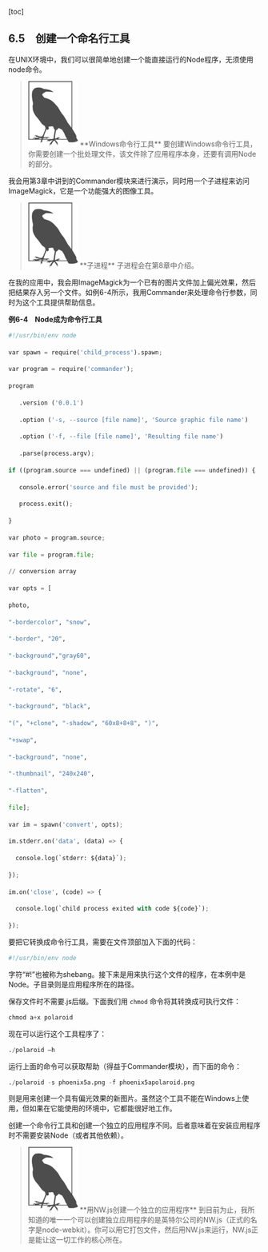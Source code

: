 [toc]

## 6.5　创建一个命名行工具

在UNIX环境中，我们可以很简单地创建一个能直接运行的Node程序，无须使用node命令。

> <img class="my_markdown" src="./images/73.png" style="width:99px;  height: 131px; " width="10%"/>
> **Windows命令行工具**
> 要创建Windows命令行工具，你需要创建一个批处理文件，该文件除了应用程序本身，还要有调用Node的部分。

我会用第3章中讲到的Commander模块来进行演示，同时用一个子进程来访问ImageMagick，它是一个功能强大的图像工具。

> <img class="my_markdown" src="./images/74.png" style="width:99px;  height: 131px; " width="10%"/>
> **子进程**
> 子进程会在第8章中介绍。

在我的应用中，我会用ImageMagick为一个已有的图片文件加上偏光效果，然后把结果存入另一个文件。如例6-4所示，我用Commander来处理命令行参数，同时为这个工具提供帮助信息。

**例6-4　Node成为命令行工具**

```python
#!/usr/bin/env node

var spawn = require('child_process').spawn;

var program = require('commander');

program

   .version ('0.0.1')

   .option ('-s, --source [file name]', 'Source graphic file name')

   .option ('-f, --file [file name]', 'Resulting file name')

   .parse(process.argv);

if ((program.source === undefined) || (program.file === undefined)) {

   console.error('source and file must be provided');

   process.exit();

} 

var photo = program.source;

var file = program.file;

// conversion array

var opts = [

photo,

"-bordercolor", "snow",

"-border", "20",

"-background","gray60",

"-background", "none",

"-rotate", "6",

"-background", "black",

"(", "+clone", "-shadow", "60x8+8+8", ")",

"+swap",

"-background", "none",

"-thumbnail", "240x240",

"-flatten",

file];

var im = spawn('convert', opts);

im.stderr.on('data', (data) => {

  console.log(`stderr: ${data}`);

}); 

im.on('close', (code) => {

  console.log(`child process exited with code ${code}`);

});
```

要把它转换成命令行工具，需要在文件顶部加入下面的代码：

```python
#!/usr/bin/env node
```

字符“#!”也被称为shebang。接下来是用来执行这个文件的程序，在本例中是Node。子目录则是应用程序所在的路径。

保存文件时不需要.js后缀。下面我们用 `chmod` 命令将其转换成可执行文件：

```python
chmod a+x polaroid
```

现在可以运行这个工具程序了：

```python
./polaroid –h
```

运行上面的命令可以获取帮助（得益于Commander模块），而下面的命令：

```python
./polaroid -s phoenix5a.png -f phoenix5apolaroid.png
```

则是用来创建一个具有偏光效果的新图片。虽然这个工具不能在Windows上使用，但如果在它能使用的环境中，它都能很好地工作。

创建一个命令行工具和创建一个独立的应用程序不同。后者意味着在安装应用程序时不需要安装Node（或者其他依赖）。

> <img class="my_markdown" src="./images/75.png" style="width:99px;  height: 131px; " width="10%"/>
> **用NW.js创建一个独立的应用程序**
> 到目前为止，我所知道的唯一一个可以创建独立应用程序的是英特尔公司的NW.js（正式的名字是node-webkit）。你可以用它打包文件，然后用NW.js来运行，NW.js正是能让这一切工作的核心所在。

